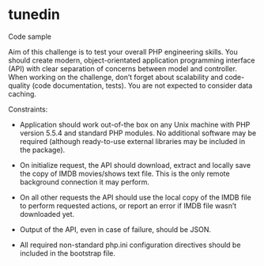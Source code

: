 tunedin
=======

Code sample

Aim of this challenge is to test your overall PHP engineering skills. You should create modern, object-orientated
application programming interface (API) with clear separation of concerns between model and controller. When
working on the challenge, don’t forget about scalability and code-quality (code documentation, tests).
You are not expected to consider data caching.

Constraints:

 - Application should work out-of-the box on any Unix machine with PHP version 5.5.4 and standard PHP
modules. No additional software may be required (although ready-to-use external libraries may be included
in the package).

 - On initialize request, the API should download, extract and locally save the copy of IMDB movies/shows text
file. This is the only remote background connection it may perform.

 - On all other requests the API should use the local copy of the IMDB file to perform requested actions, or
report an error if IMDB file wasn’t downloaded yet.

 - Output of the API, even in case of failure, should be JSON.

 - All required non-standard php.ini configuration directives should be included in the bootstrap file.

